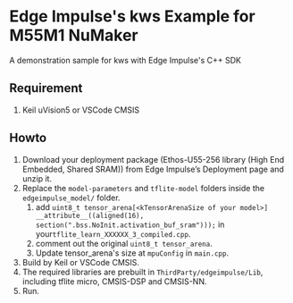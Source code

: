 # Edge Impulse's kws Example for M55M1 NuMaker
A demonstration sample for kws with Edge Impulse's C++ SDK
## Requirement
1. Keil uVision5 or VSCode CMSIS
## Howto
1. Download your deployment package (Ethos-U55-256 library (High End Embedded, Shared SRAM)) from Edge Impulse’s Deployment page and unzip it.
2. Replace the `model-parameters` and `tflite-model` folders inside the `edgeimpulse_model/` folder.
    1. add `uint8_t tensor_arena[<kTensorArenaSize of your model>]	__attribute__((aligned(16), section(".bss.NoInit.activation_buf_sram")));`  in your`tflite_learn_XXXXXX_3_compiled.cpp`.
    2. comment out the original `uint8_t tensor_arena`.
    3. Update tensor_arena's size at `mpuConfig` in `main.cpp`.
3. Build by Keil or VSCode CMSIS.
4. The required libraries are prebuilt in `ThirdParty/edgeimpulse/Lib`, including tflite micro, CMSIS-DSP and CMSIS-NN.
5. Run.



